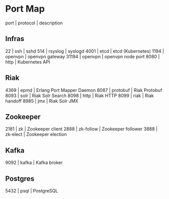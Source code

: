 # Port Map

port | protocol | description
## Infras
22 | ssh | sshd
514 | rsyslog | syslogd
4001 | etcd | etcd (Kubernetes)
1194 | openvpn | openvpn gateway
31194 | openvpn | openvpn node port
8080 | http | Kubernetes API
## Riak
4369 | epmd | Erlang Port Mapper Daemon
8087 | protobuf | Riak Protobuf
8093 | solr | Riak Solr Search
8098 | http | Riak HTTP
8099 | riak | Riak handoff
8985 | jmx | Riak Solr JMX
## Zookeeper
2181 | zk | Zookeeper client
2888 | zk-follow | Zookeeper follower
3888 | zk-elect | Zookeeper election
## Kafka
9092 | kafka | Kafka broker
## Postgres
5432 | psql | PostgreSQL

